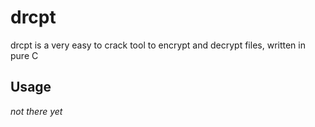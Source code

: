 # drcpt
drcpt is a very easy to crack tool to encrypt and decrypt files, written in pure C

## Usage ##
_not there yet_
